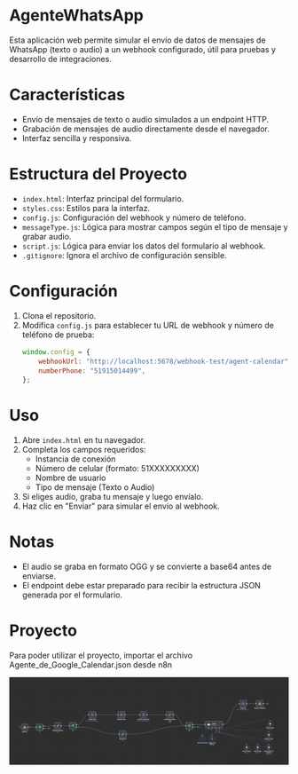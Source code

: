 # AgenteWhatsApp

Esta aplicación web permite simular el envío de datos de mensajes de WhatsApp (texto o audio) a un webhook configurado, útil para pruebas y desarrollo de integraciones.

# Características

- Envío de mensajes de texto o audio simulados a un endpoint HTTP.
- Grabación de mensajes de audio directamente desde el navegador.
- Interfaz sencilla y responsiva.

# Estructura del Proyecto

- `index.html`: Interfaz principal del formulario.
- `styles.css`: Estilos para la interfaz.
- `config.js`: Configuración del webhook y número de teléfono.
- `messageType.js`: Lógica para mostrar campos según el tipo de mensaje y grabar audio.
- `script.js`: Lógica para enviar los datos del formulario al webhook.
- `.gitignore`: Ignora el archivo de configuración sensible.

# Configuración

1. Clona el repositorio.
2. Modifica `config.js` para establecer tu URL de webhook y número de teléfono de prueba:
    ```js
    window.config = {
        webhookUrl: "http://localhost:5678/webhook-test/agent-calendar",
        numberPhone: "51915014499",
    };
    ```

# Uso

1. Abre `index.html` en tu navegador.
2. Completa los campos requeridos:
    - Instancia de conexión
    - Número de celular (formato: 51XXXXXXXXX)
    - Nombre de usuario
    - Tipo de mensaje (Texto o Audio)
3. Si eliges audio, graba tu mensaje y luego envíalo.
4. Haz clic en "Enviar" para simular el envío al webhook.

# Notas
- El audio se graba en formato OGG y se convierte a base64 antes de enviarse.
- El endpoint debe estar preparado para recibir la estructura JSON generada por el formulario.

# Proyecto
Para poder utilizar el proyecto, importar el archivo Agente_de_Google_Calendar.json desde n8n

<img alt="Imagen del agente" src="./img/flujo.png" width="1400">
